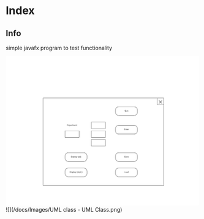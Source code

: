 # Index

## Info

simple javafx program to test functionality

![](/docs/Images/GUI.png)
![](/docs/Images/UML class - UML Class.png)
